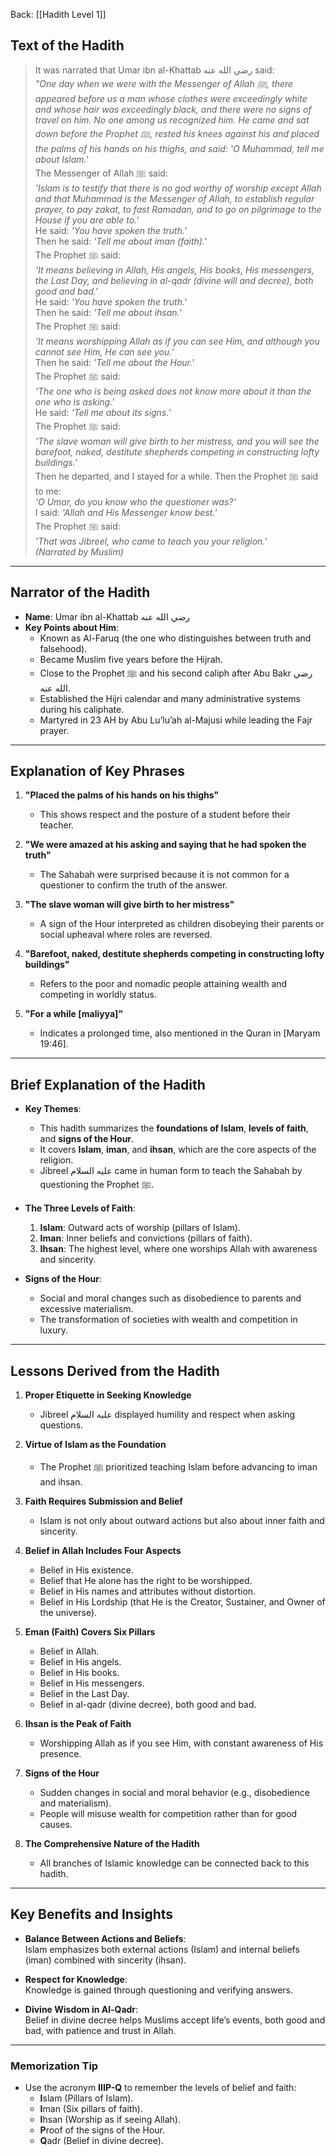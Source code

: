 Back: [[Hadith Level 1]]

## Text of the Hadith
> It was narrated that Umar ibn al-Khattab رضي الله عنه said:  
> *"One day when we were with the Messenger of Allah ﷺ, there appeared before us a man whose clothes were exceedingly white and whose hair was exceedingly black, and there were no signs of travel on him. No one among us recognized him. He came and sat down before the Prophet ﷺ, rested his knees against his and placed the palms of his hands on his thighs, and said: 'O Muhammad, tell me about Islam.'*  
> The Messenger of Allah ﷺ said:  
> *'Islam is to testify that there is no god worthy of worship except Allah and that Muhammad is the Messenger of Allah, to establish regular prayer, to pay zakat, to fast Ramadan, and to go on pilgrimage to the House if you are able to.'*  
> He said: *'You have spoken the truth.'*  
> Then he said: *'Tell me about iman (faith).'*  
> The Prophet ﷺ said:  
> *'It means believing in Allah, His angels, His books, His messengers, the Last Day, and believing in al-qadr (divine will and decree), both good and bad.'*  
> He said: *'You have spoken the truth.'*  
> Then he said: *'Tell me about ihsan.'*  
> The Prophet ﷺ said:  
> *'It means worshipping Allah as if you can see Him, and although you cannot see Him, He can see you.'*  
> Then he said: *'Tell me about the Hour.'*  
> The Prophet ﷺ said:  
> *'The one who is being asked does not know more about it than the one who is asking.'*  
> He said: *'Tell me about its signs.'*  
> The Prophet ﷺ said:  
> *'The slave woman will give birth to her mistress, and you will see the barefoot, naked, destitute shepherds competing in constructing lofty buildings.'*  
> Then he departed, and I stayed for a while. Then the Prophet ﷺ said to me:  
> *'O Umar, do you know who the questioner was?'*  
> I said: *'Allah and His Messenger know best.'*  
> The Prophet ﷺ said:  
> *'That was Jibreel, who came to teach you your religion.'*  
> *(Narrated by Muslim)*

---

## Narrator of the Hadith
- **Name**: Umar ibn al-Khattab رضي الله عنه  
- **Key Points about Him**:  
  - Known as Al-Faruq (the one who distinguishes between truth and falsehood).  
  - Became Muslim five years before the Hijrah.  
  - Close to the Prophet ﷺ and his second caliph after Abu Bakr رضي الله عنه.  
  - Established the Hijri calendar and many administrative systems during his caliphate.  
  - Martyred in 23 AH by Abu Lu’lu’ah al-Majusi while leading the Fajr prayer.

---

## Explanation of Key Phrases
1. **"Placed the palms of his hands on his thighs"**  
   - This shows respect and the posture of a student before their teacher.

2. **"We were amazed at his asking and saying that he had spoken the truth"**  
   - The Sahabah were surprised because it is not common for a questioner to confirm the truth of the answer.

3. **"The slave woman will give birth to her mistress"**  
   - A sign of the Hour interpreted as children disobeying their parents or social upheaval where roles are reversed.

4. **"Barefoot, naked, destitute shepherds competing in constructing lofty buildings"**  
   - Refers to the poor and nomadic people attaining wealth and competing in worldly status.

5. **"For a while [maliyya]"**  
   - Indicates a prolonged time, also mentioned in the Quran in [Maryam 19:46].

---

## Brief Explanation of the Hadith
- **Key Themes**:  
  - This hadith summarizes the **foundations of Islam**, **levels of faith**, and **signs of the Hour**.  
  - It covers **Islam**, **iman**, and **ihsan**, which are the core aspects of the religion.  
  - Jibreel عليه السلام came in human form to teach the Sahabah by questioning the Prophet ﷺ.  

- **The Three Levels of Faith**:  
  1. **Islam**: Outward acts of worship (pillars of Islam).  
  2. **Iman**: Inner beliefs and convictions (pillars of faith).  
  3. **Ihsan**: The highest level, where one worships Allah with awareness and sincerity.  

- **Signs of the Hour**:  
  - Social and moral changes such as disobedience to parents and excessive materialism.  
  - The transformation of societies with wealth and competition in luxury.

---

## Lessons Derived from the Hadith
1. **Proper Etiquette in Seeking Knowledge**  
   - Jibreel عليه السلام displayed humility and respect when asking questions.  

2. **Virtue of Islam as the Foundation**  
   - The Prophet ﷺ prioritized teaching Islam before advancing to iman and ihsan.  

3. **Faith Requires Submission and Belief**  
   - Islam is not only about outward actions but also about inner faith and sincerity.  

4. **Belief in Allah Includes Four Aspects**  
   - Belief in His existence.  
   - Belief that He alone has the right to be worshipped.  
   - Belief in His names and attributes without distortion.  
   - Belief in His Lordship (that He is the Creator, Sustainer, and Owner of the universe).  

5. **Eman (Faith) Covers Six Pillars**  
   - Belief in Allah.  
   - Belief in His angels.  
   - Belief in His books.  
   - Belief in His messengers.  
   - Belief in the Last Day.  
   - Belief in al-qadr (divine decree), both good and bad.  

6. **Ihsan is the Peak of Faith**  
   - Worshipping Allah as if you see Him, with constant awareness of His presence.  

7. **Signs of the Hour**  
   - Sudden changes in social and moral behavior (e.g., disobedience and materialism).  
   - People will misuse wealth for competition rather than for good causes.

8. **The Comprehensive Nature of the Hadith**  
   - All branches of Islamic knowledge can be connected back to this hadith.

---

## Key Benefits and Insights
- **Balance Between Actions and Beliefs**:  
  Islam emphasizes both external actions (Islam) and internal beliefs (iman) combined with sincerity (ihsan).  

- **Respect for Knowledge**:  
  Knowledge is gained through questioning and verifying answers.  

- **Divine Wisdom in Al-Qadr**:  
  Belief in divine decree helps Muslims accept life’s events, both good and bad, with patience and trust in Allah.

---

### Memorization Tip
- Use the acronym **IIIP-Q** to remember the levels of belief and faith:  
  - **I**slam (Pillars of Islam).  
  - **I**man (Six pillars of faith).  
  - **I**hsan (Worship as if seeing Allah).  
  - **P**roof of the signs of the Hour.  
  - **Q**adr (Belief in divine decree).